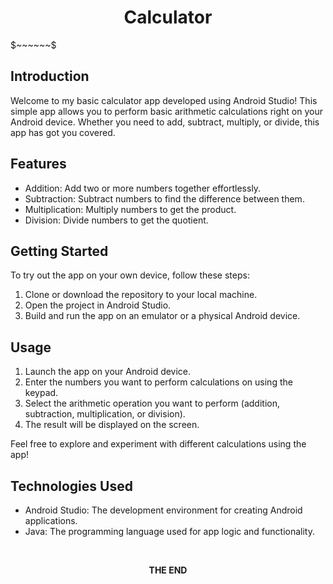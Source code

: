 <div align="center">
  
  # Calculator
  </div>
$~~~~~~$

## Introduction
Welcome to my basic calculator app developed using Android Studio! This simple app allows you to perform basic arithmetic calculations right on your Android device. Whether you need to add, subtract, multiply, or divide, this app has got you covered.
$~~~~~~$

## Features

- Addition: Add two or more numbers together effortlessly.
- Subtraction: Subtract numbers to find the difference between them.
- Multiplication: Multiply numbers to get the product.
- Division: Divide numbers to get the quotient.
$~~~~~~$
## Getting Started
To try out the app on your own device, follow these steps:

1. Clone or download the repository to your local machine.
2. Open the project in Android Studio.
3. Build and run the app on an emulator or a physical Android device.
$~~~~~~$

## Usage

1. Launch the app on your Android device.
2. Enter the numbers you want to perform calculations on using the keypad.
3. Select the arithmetic operation you want to perform (addition, subtraction, multiplication, or division).
4. The result will be displayed on the screen.

Feel free to explore and experiment with different calculations using the app!
$~~~~~~$

## Technologies Used

- Android Studio: The development environment for creating Android applications.
- Java: The programming language used for app logic and functionality.

$~~~~~~$
<div align="center">
  
  <b>THE END</b>
  </div>
